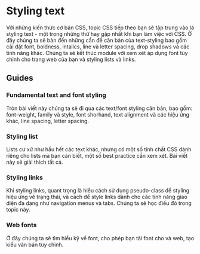 # Styling text

Với những kiến thức cơ bản CSS, topic CSS tiếp theo bạn sẽ tập trung vào là styling text - một trong những thứ hay gặp nhất khi bạn làm việc với CSS. Ở đây chúng ta sẽ bàn đến những cần đề căn bản của text-styling bao gồm cài đặt font, boldness, intalics, line và letter spacing, drop shadows và các tính năng khác. Chúng ta sẽ kết thúc module với xem xét áp dụng font tùy chỉnh cho trang web của bạn và styling lists và links.

## Guides

### __Fundamental text and font styling__

Tròn bài viết này chúng ta sẽ đi qua các text/font styling căn bản, bao gồm: font-weight, family và style, font shorhand, text alignment và các hiệu ứng khác, line spacing, letter spacing.

### __Styling list__

Lists cư xử như hầu hết các text khác, nhưng có một số tính chất CSS dành riêng cho lists mà  bạn càn biết, một số best practice cần xem xét. Bài viết này sẽ giải thích tất cả.

### __Styling links__

Khi styling links, quant trọng là hiểu cách sử dụng pseudo-class để styling hiệu ứng về trạng thái, và cách để style links dành cho các tính năng giao diện đa dạng như navigation menus và tabs. Chúng ta sẽ học điều đó trong topic này.

### __Web fonts__

Ở đây chúng ta sẽ tìm hiểu kỹ về font, cho phép bạn tải font cho và web, tạo kiểu văn bản tùy chỉnh.
